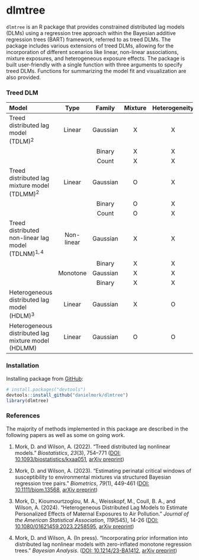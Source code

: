 
<!-- README.md is generated from README.Rmd. Please edit that file -->

# dlmtree

`dlmtree` is an R package that provides constrained distributed lag
models (DLMs) using a regression tree approach within the Bayesian
additive regression trees (BART) framework, referred to as treed DLMs.
The package includes various extensions of treed DLMs, allowing for the
incorporation of different scenarios like linear, non-linear
associations, mixture exposures, and heterogeneous exposure effects. The
package is built user-friendly with a single function with three
arguments to specify treed DLMs. Functions for summarizing the model fit
and visualization are also provided.

<!-- badges: start -->
<!-- badges: end -->

### Treed DLM

| Model                                                  |    Type    |  Family  | Mixture | Heterogeneity |
|:-------------------------------------------------------|:----------:|:--------:|:-------:|:-------------:|
| Treed distributed lag model (TDLM)$^2$                 |   Linear   | Gaussian |    X    |       X       |
|                                                        |            |  Binary  |    X    |       X       |
|                                                        |            |  Count   |    X    |       X       |
| Treed distributed lag mixture model (TDLMM)$^2$        |   Linear   | Gaussian |    O    |       X       |
|                                                        |            |  Binary  |    O    |       X       |
|                                                        |            |  Count   |    O    |       X       |
| Treed distributed non-linear lag model (TDLNM)$^{1,4}$ | Non-linear | Gaussian |    X    |       X       |
|                                                        |            |  Binary  |    X    |       X       |
|                                                        |  Monotone  | Gaussian |    X    |       X       |
|                                                        |            |  Binary  |    X    |       X       |
| Heterogeneous distributed lag model (HDLM)$^3$         |   Linear   | Gaussian |    X    |       O       |
| Heterogeneous distributed lag mixture model (HDLMM)    |   Linear   | Gaussian |    O    |       O       |

### Installation

Installing package from [GitHub](https://github.com/):

``` r
# install.packages("devtools")
devtools::install_github("danielmork/dlmtree")
library(dlmtree)
```

<!-- Installing package from CRAN with: -->
<!-- ``` r -->
<!-- install.packages("dlmtree") -->
<!-- library(dlmtree) -->
<!-- ``` -->

### References

The majority of methods implemented in this package are described in the
following papers as well as some on going work.

1.  Mork, D. and Wilson, A. (2022). “Treed distributed lag nonlinear
    models.” *Biostatistics*, *23*(3), 754–771 ([DOI:
    10.1093/biostatistics/kxaa051](https://doi.org/10.1093/biostatistics/kxaa051),
    [arXiv preprint](https://arxiv.org/abs/2010.06147))

2.  Mork, D. and Wilson, A. (2023). “Estimating perinatal critical
    windows of susceptibility to environmental mixtures via structured
    Bayesian regression tree pairs.” *Biometrics*, *79*(1), 449-461
    ([DOI: 10.1111/biom.13568](https://doi.org/10.1111/biom.13568),
    [arXiv preprint](https://arxiv.org/abs/2102.09071))

3.  Mork, D., Kioumourtzoglou, M. A., Weisskopf, M., Coull, B. A., and
    Wilson, A. (2024). “Heterogeneous Distributed Lag Models to Estimate
    Personalized Effects of Maternal Exposures to Air Pollution.”
    *Journal of the American Statistical Association*, *119*(545), 14-26
    ([DOI:
    10.1080/01621459.2023.2258595](https://doi.org/10.1080/01621459.2023.2258595),
    [arXiv preprint](https://arxiv.org/abs/2109.13763))

4.  Mork, D. and Wilson, A. (In press). “Incorporating prior information
    into distributed lag nonlinear models with zero-inflated monotone
    regression trees.” *Bayesian Analysis*. ([DOI:
    10.1214/23-BA1412](https://doi.org/10.1214/23-BA1412), [arXiv
    preprint](https://arxiv.org/abs/2301.12937))
